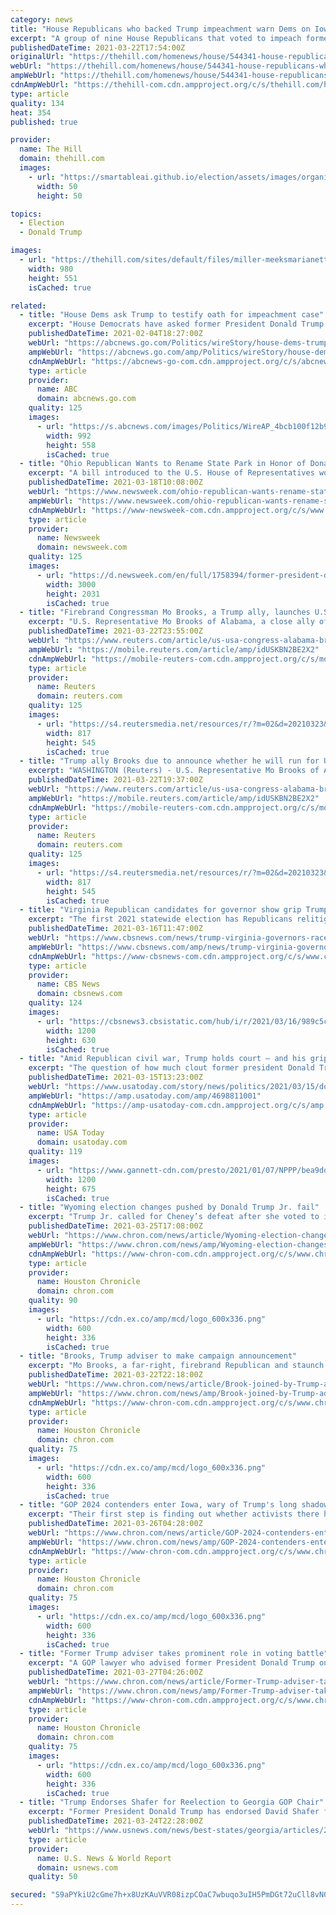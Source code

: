 ```yaml
---
category: news
title: "House Republicans who backed Trump impeachment warn Dems on Iowa election challenge"
excerpt: "A group of nine House Republicans that voted to impeach former President Trump has signed a letter to Speaker Nancy Pelosi (D-Calif.) warning her against pursuing an investigation into the Iowa electi"
publishedDateTime: 2021-03-22T17:54:00Z
originalUrl: "https://thehill.com/homenews/house/544341-house-republicans-who-supported-trump-impeachment-warn-democrats-on-iowa"
webUrl: "https://thehill.com/homenews/house/544341-house-republicans-who-supported-trump-impeachment-warn-democrats-on-iowa"
ampWebUrl: "https://thehill.com/homenews/house/544341-house-republicans-who-supported-trump-impeachment-warn-democrats-on-iowa?amp"
cdnAmpWebUrl: "https://thehill-com.cdn.ampproject.org/c/s/thehill.com/homenews/house/544341-house-republicans-who-supported-trump-impeachment-warn-democrats-on-iowa?amp"
type: article
quality: 134
heat: 354
published: true

provider:
  name: The Hill
  domain: thehill.com
  images:
    - url: "https://smartableai.github.io/election/assets/images/organizations/thehill.com-50x50.jpg"
      width: 50
      height: 50

topics:
  - Election
  - Donald Trump

images:
  - url: "https://thehill.com/sites/default/files/miller-meeksmarianette_hartrita_031921gn-courtesy-rita-hart-camp_iowa.jpg"
    width: 980
    height: 551
    isCached: true

related:
  - title: "House Dems ask Trump to testify oath for impeachment case"
    excerpt: "House Democrats have asked former President Donald Trump to testify under oath for his Senate impeachment trial"
    publishedDateTime: 2021-02-04T18:27:00Z
    webUrl: "https://abcnews.go.com/Politics/wireStory/house-dems-trump-testify-oath-impeachment-case-75687371"
    ampWebUrl: "https://abcnews.go.com/amp/Politics/wireStory/house-dems-trump-testify-oath-impeachment-case-75687371"
    cdnAmpWebUrl: "https://abcnews-go-com.cdn.ampproject.org/c/s/abcnews.go.com/amp/Politics/wireStory/house-dems-trump-testify-oath-impeachment-case-75687371"
    type: article
    provider:
      name: ABC
      domain: abcnews.go.com
    quality: 125
    images:
      - url: "https://s.abcnews.com/images/Politics/WireAP_4bcb100f12b94da7aa82370a80b6db6f_16x9_992.jpg"
        width: 992
        height: 558
        isCached: true
  - title: "Ohio Republican Wants to Rename State Park in Honor of Donald Trump"
    excerpt: "A bill introduced to the U.S. House of Representatives would prevent Trump's name being added to any federal properties."
    publishedDateTime: 2021-03-18T10:08:00Z
    webUrl: "https://www.newsweek.com/ohio-republican-wants-rename-state-park-honor-donald-trump-1577015"
    ampWebUrl: "https://www.newsweek.com/ohio-republican-wants-rename-state-park-honor-donald-trump-1577015?amp=1"
    cdnAmpWebUrl: "https://www-newsweek-com.cdn.ampproject.org/c/s/www.newsweek.com/ohio-republican-wants-rename-state-park-honor-donald-trump-1577015?amp=1"
    type: article
    provider:
      name: Newsweek
      domain: newsweek.com
    quality: 125
    images:
      - url: "https://d.newsweek.com/en/full/1758394/former-president-donald-trump-cpac.jpg"
        width: 3000
        height: 2031
        isCached: true
  - title: "Firebrand Congressman Mo Brooks, a Trump ally, launches U.S. Senate run"
    excerpt: "U.S. Representative Mo Brooks of Alabama, a close ally of former President Donald Trump who helped lead a Republican effort to challenge the 2020 presidential election results in Congress, announced on Monday he will run for U."
    publishedDateTime: 2021-03-22T23:55:00Z
    webUrl: "https://www.reuters.com/article/us-usa-congress-alabama-brooks-idUSKBN2BE2X2"
    ampWebUrl: "https://mobile.reuters.com/article/amp/idUSKBN2BE2X2"
    cdnAmpWebUrl: "https://mobile-reuters-com.cdn.ampproject.org/c/s/mobile.reuters.com/article/amp/idUSKBN2BE2X2"
    type: article
    provider:
      name: Reuters
      domain: reuters.com
    quality: 125
    images:
      - url: "https://s4.reutersmedia.net/resources/r/?m=02&d=20210323&t=2&i=1555822052&w=&fh=545px&fw=&ll=&pl=&sq=&r=LYNXMPEH2M00X"
        width: 817
        height: 545
        isCached: true
  - title: "Trump ally Brooks due to announce whether he will run for U.S. Senate"
    excerpt: "WASHINGTON (Reuters) - U.S. Representative Mo Brooks of Alabama, a close ally of former President Donald Trump who helped lead a Republican effort to challenge the 2020 presidential election results in Congress, is expected to announce on Monday whether ..."
    publishedDateTime: 2021-03-22T19:37:00Z
    webUrl: "https://www.reuters.com/article/us-usa-congress-alabama-brooks/trump-ally-brooks-due-to-announce-whether-he-will-run-for-u-s-senate-idUSKBN2BE2X2"
    ampWebUrl: "https://mobile.reuters.com/article/amp/idUSKBN2BE2X2"
    cdnAmpWebUrl: "https://mobile-reuters-com.cdn.ampproject.org/c/s/mobile.reuters.com/article/amp/idUSKBN2BE2X2"
    type: article
    provider:
      name: Reuters
      domain: reuters.com
    quality: 125
    images:
      - url: "https://s4.reutersmedia.net/resources/r/?m=02&d=20210323&t=2&i=1555822052&w=&fh=545px&fw=&ll=&pl=&sq=&r=LYNXMPEH2M00X"
        width: 817
        height: 545
        isCached: true
  - title: "Virginia Republican candidates for governor show grip Trump has on party"
    excerpt: "The first 2021 statewide election has Republicans relitigating the 2020 election through the topic of \"election integrity.\""
    publishedDateTime: 2021-03-16T11:47:00Z
    webUrl: "https://www.cbsnews.com/news/trump-virginia-governors-race-republicans/"
    ampWebUrl: "https://www.cbsnews.com/amp/news/trump-virginia-governors-race-republicans/"
    cdnAmpWebUrl: "https://www-cbsnews-com.cdn.ampproject.org/c/s/www.cbsnews.com/amp/news/trump-virginia-governors-race-republicans/"
    type: article
    provider:
      name: CBS News
      domain: cbsnews.com
    quality: 124
    images:
      - url: "https://cbsnews3.cbsistatic.com/hub/i/r/2021/03/16/989c5cef-0670-40aa-8072-fd3d770d1baf/thumbnail/1200x630/630e0ad1bc2443774b4a5018d77393d5/virginia-race-for-governor-side-by-side.jpg"
        width: 1200
        height: 630
        isCached: true
  - title: "Amid Republican civil war, Trump holds court — and his grip on GOP — at Mar-a-Lago"
    excerpt: "The question of how much clout former president Donald Trump would retain after leaving office and where he would wield it has been answered."
    publishedDateTime: 2021-03-15T13:23:00Z
    webUrl: "https://www.usatoday.com/story/news/politics/2021/03/15/donald-trump-holds-court-and-his-grip-gop-mar-lago/4698811001/"
    ampWebUrl: "https://amp.usatoday.com/amp/4698811001"
    cdnAmpWebUrl: "https://amp-usatoday-com.cdn.ampproject.org/c/s/amp.usatoday.com/amp/4698811001"
    type: article
    provider:
      name: USA Today
      domain: usatoday.com
    quality: 119
    images:
      - url: "https://www.gannett-cdn.com/presto/2021/01/07/NPPP/bea9dd40-3c2d-4ec8-bd5c-bf4858badbd3-IMG-1949_2.jpg?auto=webp&crop=1727,972,x97,y0&format=pjpg&width=1200"
        width: 1200
        height: 675
        isCached: true
  - title: "Wyoming election changes pushed by Donald Trump Jr. fail"
    excerpt: "Trump Jr. called for Cheney’s defeat after she voted to impeach President Donald Trump over the storming of the U.S. Capitol by a mob of his supporters. A primary runoff for Cheney could have consolidated Republican opposition to her re-election."
    publishedDateTime: 2021-03-25T17:08:00Z
    webUrl: "https://www.chron.com/news/article/Wyoming-election-changes-pushed-by-Donald-Trump-16052945.php"
    ampWebUrl: "https://www.chron.com/news/amp/Wyoming-election-changes-pushed-by-Donald-Trump-16052945.php"
    cdnAmpWebUrl: "https://www-chron-com.cdn.ampproject.org/c/s/www.chron.com/news/amp/Wyoming-election-changes-pushed-by-Donald-Trump-16052945.php"
    type: article
    provider:
      name: Houston Chronicle
      domain: chron.com
    quality: 90
    images:
      - url: "https://cdn.ex.co/amp/mcd/logo_600x336.png"
        width: 600
        height: 336
        isCached: true
  - title: "Brooks, Trump adviser to make campaign announcement"
    excerpt: "Mo Brooks, a far-right, firebrand Republican and staunch supporter of President Donald Trump, has scheduled a Monday night campaign rally during which he is widely expected to enter the race to replace departing Sen."
    publishedDateTime: 2021-03-22T22:18:00Z
    webUrl: "https://www.chron.com/news/article/Brook-joined-by-Trump-advisor-to-make-campaign-16044186.php"
    ampWebUrl: "https://www.chron.com/news/amp/Brook-joined-by-Trump-advisor-to-make-campaign-16044186.php"
    cdnAmpWebUrl: "https://www-chron-com.cdn.ampproject.org/c/s/www.chron.com/news/amp/Brook-joined-by-Trump-advisor-to-make-campaign-16044186.php"
    type: article
    provider:
      name: Houston Chronicle
      domain: chron.com
    quality: 75
    images:
      - url: "https://cdn.ex.co/amp/mcd/logo_600x336.png"
        width: 600
        height: 336
        isCached: true
  - title: "GOP 2024 contenders enter Iowa, wary of Trump's long shadow"
    excerpt: "Their first step is finding out whether activists there have gotten over the last one. Former President Donald Trump remains a hulking presence in Iowa, where he won twice by healthy margins. He's hinted he'll run again, and his false claims that the last ..."
    publishedDateTime: 2021-03-26T04:28:00Z
    webUrl: "https://www.chron.com/news/article/GOP-2024-contenders-enter-Iowa-wary-of-Trump-s-16054635.php"
    ampWebUrl: "https://www.chron.com/news/amp/GOP-2024-contenders-enter-Iowa-wary-of-Trump-s-16054635.php"
    cdnAmpWebUrl: "https://www-chron-com.cdn.ampproject.org/c/s/www.chron.com/news/amp/GOP-2024-contenders-enter-Iowa-wary-of-Trump-s-16054635.php"
    type: article
    provider:
      name: Houston Chronicle
      domain: chron.com
    quality: 75
    images:
      - url: "https://cdn.ex.co/amp/mcd/logo_600x336.png"
        width: 600
        height: 336
        isCached: true
  - title: "Former Trump adviser takes prominent role in voting battle"
    excerpt: "A GOP lawyer who advised former President Donald Trump on his campaign to overturn the 2020 election results is now playing a central role coordinating the Republican effort to tighten voting laws around the country."
    publishedDateTime: 2021-03-27T04:26:00Z
    webUrl: "https://www.chron.com/news/article/Former-Trump-adviser-takes-prominent-role-in-16057330.php"
    ampWebUrl: "https://www.chron.com/news/amp/Former-Trump-adviser-takes-prominent-role-in-16057330.php"
    cdnAmpWebUrl: "https://www-chron-com.cdn.ampproject.org/c/s/www.chron.com/news/amp/Former-Trump-adviser-takes-prominent-role-in-16057330.php"
    type: article
    provider:
      name: Houston Chronicle
      domain: chron.com
    quality: 75
    images:
      - url: "https://cdn.ex.co/amp/mcd/logo_600x336.png"
        width: 600
        height: 336
        isCached: true
  - title: "Trump Endorses Shafer for Reelection to Georgia GOP Chair"
    excerpt: "Former President Donald Trump has endorsed David Shafer for another term as the chair of the Georgia state Republican Party."
    publishedDateTime: 2021-03-24T22:28:00Z
    webUrl: "https://www.usnews.com/news/best-states/georgia/articles/2021-03-24/trump-endorses-shafer-for-reelection-to-georgia-gop-chair"
    type: article
    provider:
      name: U.S. News & World Report
      domain: usnews.com
    quality: 50

secured: "S9aPYkiU2cGme7h+x8UzKAuVVR08izpCOaC7wbuqo3uIH5PmDGt72uCll8vN0TeEnnL9wp8Vzd6xTLWYB0nXpCL9BZqM+wnwGH2No9oJ7NrVdpR4+ljSxGOc+AQUy2EfEnsm9bvi2HjVydYWeX2M1YNjtO+EzW6yqSj++/w8VdY5jjXOwgYwsniUw0V5JcGe0ioRobgelTo0wtylUdZiwgvz1SEc9jGPhH86cV8jvD3GjH8hBEsSVGfE3MXljrjdiyWDrFUeTOT6DjkGNsAPEJsZOcWEEZr3rFbhByQ4wjl9vQO4VlIPUzPPkLf6HffIY35CbPjv8OxP09eNqNeeNrRlkHj0dGf3g9TyLAVCqOc=;yOnprzM65t0uJT77i448OA=="
---
```



